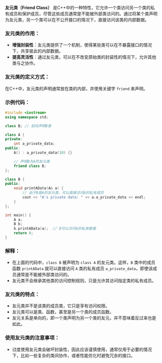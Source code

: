 

**友元类（Friend Class）** 是C++中的一种特性，它允许一个类访问另一个类的私有成员和保护成员，尽管这些成员通常是不能被外部类访问的。通过将某个类声明为友元类，另一个类可以在不公开接口的情况下，直接访问该类的内部数据。

### 友元类的作用：
- **增强封装性**：友元类提供了一个机制，使得某些类可以在不暴露接口的情况下，共享彼此的内部数据。
- **提高灵活性**：通过友元类，可以在不改变原始类的封装性的情况下，允许其他类与之协作。

### 友元类的定义方式：
在C++中，友元类的声明通常放在类的内部，并使用关键字 `friend` 来声明。

### 示例代码：

```cpp
#include <iostream>
using namespace std;

class B; // 前向声明B类

class A {
private:
    int a_private_data;
public:
    A() : a_private_data(10) {}

    // 声明B为A的友元类
    friend class B; 
};

class B {
public:
    void printAData(A& a) {
        // 由于B是A的友元类，可以直接访问A的私有成员
        cout << "A's private data: " << a.a_private_data << endl;
    }
};

int main() {
    A a;
    B b;
    b.printAData(a);  // B可以访问A的私有数据
    return 0;
}
```

### 解释：
- 在上面的代码中，`class B` 被声明为 `class A` 的友元类。这样，`B` 类中的成员函数 `printAData` 就可以直接访问 `A` 类的私有成员 `a_private_data`，即使该成员通常是不能被外部类访问的。
- 友元类不会继承其他类的访问控制规则，只是允许其访问指定类的私有成员。

### 友元类的特点：
- 友元类并不是该类的成员类，它只是享有访问权限。
- 友元类可以是类、函数，甚至是另一个类的成员函数。
- 友元关系是单向的，即一个类声明为另一个类的友元，并不意味着反过来也是如此。

### 使用友元类的注意事项：
- 过度使用友元类会破坏封装性，因此应该谨慎使用，通常仅用于必要的情况下，比如一些复杂的类间协作，或者性能优化时避免冗余的接口。